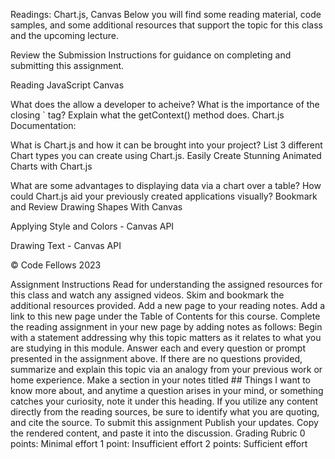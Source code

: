 Readings: Chart.js, Canvas
Below you will find some reading material, code samples, and some additional resources that support the topic for this class and the upcoming lecture.

Review the Submission Instructions for guidance on completing and submitting this assignment.

Reading
JavaScript Canvas

What does the <canvas> allow a developer to acheive?
What is the importance of the closing `</canvas> tag?
Explain what the getContext() method does.
Chart.js Documentation:

What is Chart.js and how it can be brought into your project?
List 3 different Chart types you can create using Chart.js.
Easily Create Stunning Animated Charts with Chart.js

What are some advantages to displaying data via a chart over a table?
How could Chart.js aid your previously created applications visually?
Bookmark and Review
Drawing Shapes With Canvas

Applying Style and Colors - Canvas API

Drawing Text - Canvas API

© Code Fellows 2023



Assignment Instructions
Read for understanding the assigned resources for this class and watch any assigned videos.
Skim and bookmark the additional resources provided.
Add a new page to your reading notes.
Add a link to this new page under the Table of Contents for this course.
Complete the reading assignment in your new page by adding notes as follows:
Begin with a statement addressing why this topic matters as it relates to what you are studying in this module.
Answer each and every question or prompt presented in the assignment above.
If there are no questions provided, summarize and explain this topic via an analogy from your previous work or home experience.
Make a section in your notes titled ## Things I want to know more about, and anytime a question arises in your mind, or something catches your curiosity, note it under this heading.
If you utilize any content directly from the reading sources, be sure to identify what you are quoting, and cite the source.
To submit this assignment
Publish your updates.
Copy the rendered content, and paste it into the discussion.
Grading Rubric
0 points: Minimal effort
1 point: Insufficient effort
2 points: Sufficient effort
